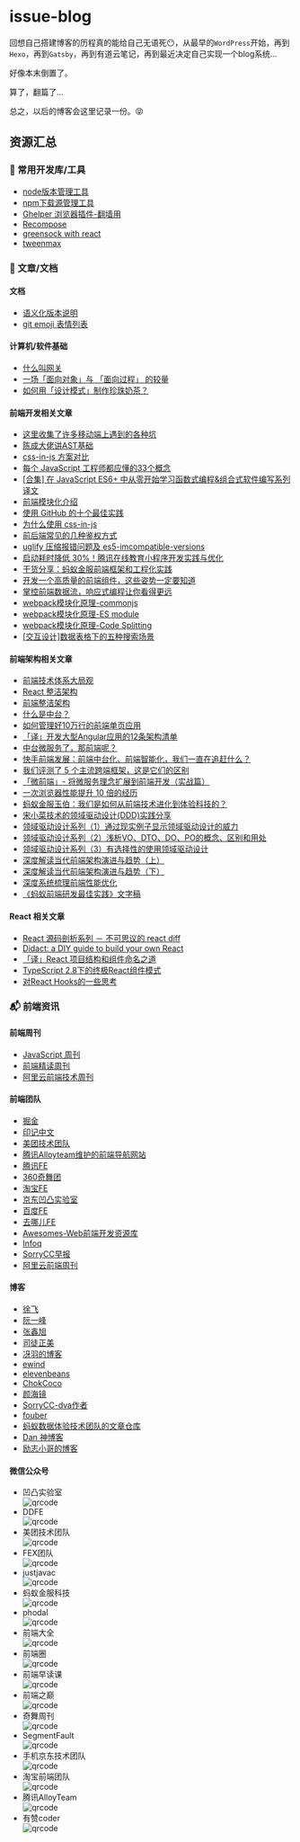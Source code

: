 # issue-blog

回想自己搭建博客的历程真的能给自己无语死😶，从最早的`WordPress`开始，再到`Hexo`，再到`Gatsby`，再到有道云笔记，再到最近决定自己实现一个blog系统...

好像本末倒置了。

算了，翻篇了...

总之，以后的博客会这里记录一份。😝

## 资源汇总

### :triangular_ruler: 常用开发库/工具
- [node版本管理工具](https://github.com/creationix/nvm)
- [npm下载源管理工具](https://github.com/Pana/nrm)
- [Ghelper 浏览器插件-翻墙用](http://googlehelper.net/)
- [Recompose](https://github.com/acdlite/recompose)
- [greensock with react](https://greensock.com/react)
- [tweenmax](https://www.tweenmax.com.cn)

### :page_facing_up: 文章/文档
#### 文档
- [语义化版本说明](https://semver.org/lang/zh-CN/)
- [git emoji 表情列表](https://www.webfx.com/tools/emoji-cheat-sheet/)

#### 计算机/软件基础
- [什么叫网关](https://blog.csdn.net/snlying/article/details/4183983)
- [一场「面向对象」与 「面向过程」 的较量](https://mp.weixin.qq.com/s?__biz=MzI4Mzc5NDk4MA==&mid=2247486569&idx=1&sn=b665a58c96cac37cd9cede5998e7d095&chksm=eb840722dcf38e340aa2aad37bf21e9b0328291c16c0c93f8fdfc02e1f4929b80220e92d5cff&scene=21#wechat_redirect)
- [如何用「设计模式」制作珍珠奶茶？](https://mp.weixin.qq.com/s?__biz=MzI4Mzc5NDk4MA==&mid=2247486859&idx=1&sn=2416ad2c2d4f4d1a9f62049c4abf404c&chksm=eb8406c0dcf38fd6c8c8f4adbd4fd8065e1a2e98e3731587192cf6ca3b9c96d13b639693bf24&scene=0&xtrack=1&key=3d64c8ab0dfd206a40f1c0b302f531ef2b914aed826851a126546a8596aa6ac025942ecae3167124af3833c2ed80b52f0cf85cebba3f48f4b8b11f5973421e93b899deb6820af9646c89835dc43c6000&ascene=1&uin=MTIyODAwMTA0MQ%3D%3D&devicetype=Windows+10&version=62060833&lang=zh_CN&pass_ticket=ngxY9Cnm436ETvGZwEYUE3%2BH9kUgqKu0v5p5tfFAqYrRFOhtFh5DmUCTbuvWljks)

#### 前端开发相关文章
- [这里收集了许多移动端上遇到的各种坑](https://github.com/RubyLouvre/mobileHack)
- [陈成大佬讲AST基础](https://www.bilibili.com/video/av37835266/)
- [css-in-js 方案对比](https://github.com/MicheleBertoli/css-in-js)
- [每个 JavaScript 工程师都应懂的33个概念](https://github.com/leonardomso/33-js-concepts?utm_source=gold_browser_extension)
- [[合集] 在 JavaScript ES6+ 中从零开始学习函数式编程&组合式软件编写系列译文](https://juejin.im/post/5a0275406fb9a04506710bbc)
- [前端模块化介绍](https://www.infoq.cn/article/QdLtxgNU63-AuY1VOSm7)
- [使用 GitHub 的十个最佳实践](https://www.infoq.cn/article/S_L2IkjzdpbYkeh7YXIH)
- [为什么使用 css-in-js](https://mxstbr.com/thoughts/css-in-js/)
- [前后端常见的几种鉴权方式](https://blog.csdn.net/wang839305939/article/details/78713124)
- [uglify 压缩报错问题及 es5-imcompatible-versions](https://github.com/sorrycc/blog/issues/68)
- [启动耗时降低 30%！腾讯在线教育小程序开发实践与优化](https://www.infoq.cn/article/dWvk5k4g-K8OLpNi9ey7)
- [干货分享：蚂蚁金服前端框架和工程化实践](https://www.infoq.cn/article/CaXvurFIN*DqvW4iEh1H)
- [开发一个高质量的前端组件，这些姿势一定要知道](https://mp.weixin.qq.com/s?__biz=MzUxMzcxMzE5Ng==&amp;mid=2247493007&amp;idx=1&amp;sn=caf4e39e99dc9731e46e7661fafe3fd4&amp;chksm=f95250ccce25d9da61e597fb1caeebfc61e265a0de85f92f1d9e7841212fd13c4f3748abebd7#rd)
- [掌控前端数据流，响应式编程让你看得更远](https://www.infoq.cn/article/kzyb9IEj6iyHegBNrLgd)
- [webpack模块化原理-commonjs](https://segmentfault.com/a/1190000010349749)
- [webpack模块化原理-ES module](https://segmentfault.com/a/1190000010955254)
- [webpack模块化原理-Code Splitting](https://segmentfault.com/a/1190000011435407)
- [[交互设计]数据表格下的五种搜索场景](https://www.jianshu.com/p/8b2ee660d34d)

#### 前端架构相关文章
- [前端技术体系大局观](https://zhuanlan.zhihu.com/p/23185351)
- [React 整洁架构](https://github.com/eduardomoroni/react-clean-architecture)
- [前端整洁架构](https://github.com/phodal/clean-frontend)
- [什么是中台？](https://zhuanlan.zhihu.com/p/32317400)
- [如何管理好10万行的前端单页应用](https://juejin.im/post/59cb0d0b5188257e876a2d27)
- [「译」开发大型Angular应用的12条架构清单](https://juejin.im/post/5bc074e3e51d45021147ea21)
- [中台微服务了，那前端呢？](https://www.infoq.cn/article/HNDtDuaIYsWUP-SGOPTK)
- [快手前端发展：前端中台化、前端智能化，我们一直在追赶什么？](https://www.infoq.cn/article/1pTD8kmq9OO9aKPEAzPY)
- [我们评测了 5 个主流跨端框架，这是它们的区别](https://www.infoq.cn/article/abC26cpsX44yCGT*hLzb)
- [「微前端」- 将微服务理念扩展到前端开发（实战篇）](http://insights.thoughtworkers.org/micro-frontends-2/)
- [一次浏览器性能提升 10 倍的经历](https://www.infoq.cn/article/XSKxPByXUVu1-O3OQsxD)
- [蚂蚁金服玉伯：我们是如何从前端技术进化到体验科技的？](https://mp.weixin.qq.com/s/IYddaaw2ps1wR2VT1dZWPg)
- [宋小菜技术的领域驱动设计(DDD)实践分享](https://tech.songxiaocai.com/posts/697883/index.html)
- [领域驱动设计系列（1）通过现实例子显示领域驱动设计的威力](https://kb.cnblogs.com/page/522125/)
- [领域驱动设计系列（2）浅析VO、DTO、DO、PO的概念、区别和用处](https://kb.cnblogs.com/page/522348/)
- [领域驱动设计系列（3）有选择性的使用领域驱动设计](https://kb.cnblogs.com/page/521969/)
- [深度解读当代前端架构演进与趋势（上）](https://www.infoq.cn/article/AJ0S3IDEHyusNms0bTf1)
- [深度解读当代前端架构演进与趋势（下）](https://www.infoq.cn/article/bmfhe65caCpzyo0PQKmg)
- [深度系统梳理前端性能优化](https://mp.weixin.qq.com/s?__biz=MzUyNDYxNDAyMg==&mid=2247484834&idx=1&sn=14c0bd94570ff2e28a9592b66300242b&chksm=fa2be54bcd5c6c5df07602b91fd4c9abb55ef250e0ff1c3f1c293655e9d33f876574effc8fa1&scene=0&xtrack=1&key=3fc1e1fe14970cbda44e03284ac4c6e6eed9698736cbb276cfc707629b853f95843665a4949855af25bf45081a005f43f8be91fd1bf8cec55c720d32bd24c4252867e36ec841a7e3e30c1c6d01a4fbee&ascene=1&uin=MTIyODAwMTA0MQ%3D%3D&devicetype=Windows+10&version=62070158&lang=zh_CN&pass_ticket=M7OY5Wx9UZwv5JDvzjctklTPkMWyX3ueNe4J5biOyQ70TIO0AEFV08cNIcPjL7b0)
- [《蚂蚁前端研发最佳实践》文字稿](https://zhuanlan.zhihu.com/p/94949118)

#### React 相关文章
- [React 源码剖析系列 － 不可思议的 react diff](https://zhuanlan.zhihu.com/p/20346379)
- [Didact: a DIY guide to build your own React](https://engineering.hexacta.com/didact-learning-how-react-works-by-building-it-from-scratch-51007984e5c5)
- [「译」React 项目结构和组件命名之道](https://zhuanlan.zhihu.com/p/47321322)
- [TypeScript 2.8下的终极React组件模式](https://juejin.im/post/5b07caf16fb9a07aa83f2977)
- [对React Hooks的一些思考](https://zhuanlan.zhihu.com/p/48264713?utm_source=caibaojian.com)

### :mailbox_with_mail: 前端资讯

#### 前端周刊
- [JavaScript 周刊](https://weekly.docschina.org/javascript/)
- [前端精读周刊](https://github.com/dt-fe/weekly)
- [阿里云前端技术周刊](https://github.com/aliyunfe/weekly)

#### 前端团队
- [掘金](https://juejin.im/timeline/frontend)
- [印记中文](https://docschina.org/)
- [美团技术团队](https://tech.meituan.com/)
- [腾讯Alloyteam维护的前端导航网站](http://www.alloyteam.com/nav/index.html)
- [腾讯FE](http://www.alloyteam.com/)
- [360奇舞团](https://75team.com/)
- [淘宝FE](http://taobaofed.org/)
- [京东凹凸实验室](https://aotu.io/)
- [百度FE](http://fex.baidu.com/)
- [去哪儿FE](https://ymfe.org/)
- [Awesomes-Web前端开发资源库](https://www.awesomes.cn/)
- [Infoq](http://www.infoq.com/cn/Front-end/?utm_source=infoq&utm_medium=header_graybar&utm_campaign=topic_clk)
- [SorryCC早报](https://github.com/sorrycc/zaobao/issues)
- [阿里云前端周刊](https://zhuanlan.zhihu.com/aliyun)

#### 博客
- [徐飞](https://github.com/xufei/blog/issues)
- [阮一峰](http://www.ruanyifeng.com/blog/archives.html)
- [张鑫旭](https://www.zhangxinxu.com/)
- [司徒正美](http://www.cnblogs.com/rubylouvre/)
- [冴羽的博客](https://github.com/mqyqingfeng/Blog)
- [ewind](http://ewind.us/)
- [elevenbeans](http://elevenbeans.github.io/)
- [ChokCoco](http://www.cnblogs.com/coco1s/category/833837.html)
- [颜海镜](https://yanhaijing.com/)
- [SorryCC-dva作者](https://github.com/sorrycc/blog/issues)
- [fouber](https://github.com/fouber/blog)
- [蚂蚁数据体验技术团队的文章仓库](https://github.com/ProtoTeam/blog)
- [Dan 神博客](https://overreacted.io/)
- [励志小哥的博客](https://lambda.academy/)


#### 微信公众号
- 凹凸实验室   
![qrcode](https://user-images.githubusercontent.com/19587016/49560410-38783480-f94d-11e8-998c-959279a903b8.jpg)
- DDFE    
![qrcode](https://user-images.githubusercontent.com/19587016/49709279-7ab3b580-fc6e-11e8-9632-9133684b7ac2.jpg)
- 美团技术团队    
![qrcode](https://user-images.githubusercontent.com/19587016/49560698-6d38bb80-f94e-11e8-8f24-2d64e9a666ed.jpg)
- FEX团队   
![qrcode](https://user-images.githubusercontent.com/19587016/49560619-23e86c00-f94e-11e8-8cc7-ca7a111b266e.jpg)
- justjavac   
![qrcode](https://user-images.githubusercontent.com/19587016/49560529-c3592f00-f94d-11e8-9606-b2fa34504173.jpg)
- 蚂蚁金服科技    
![qrcode](https://user-images.githubusercontent.com/19587016/49561175-cd306180-f950-11e8-9580-c9abe80ec334.jpg)
- phodal    
![qrcode](https://user-images.githubusercontent.com/19587016/49560593-0ca97e80-f94e-11e8-908d-1e8a11c539a1.jpg)
- 前端大全    
![qrcode](https://user-images.githubusercontent.com/19587016/49560552-e4218480-f94d-11e8-9552-4499a3fef23e.jpg)
- 前端圈   
![qrcode](https://user-images.githubusercontent.com/19587016/49561015-f43a6380-f94f-11e8-82c0-8759fde04316.jpg)
- 前端早读课   
![qrcode](https://user-images.githubusercontent.com/19587016/49561050-24820200-f950-11e8-9d48-90a4d563610c.jpg)
- 前端之巅    
![qrcode](https://user-images.githubusercontent.com/19587016/49561066-3c598600-f950-11e8-850c-e21beb430214.jpg)
- 奇舞周刊    
![qrcode](https://user-images.githubusercontent.com/19587016/49560457-76755880-f94d-11e8-97eb-55b6c01892db.jpg)
- SegmentFault    
![qrcode](https://user-images.githubusercontent.com/19587016/49561028-0d431480-f950-11e8-82f6-ce56a01c5aaf.jpg)
- 手机京东技术团队    
![qrcode](https://user-images.githubusercontent.com/19587016/49561118-7aef4080-f950-11e8-8115-3b22b0b72f6b.jpg)
- 淘宝前端团队    
![qrcode](https://user-images.githubusercontent.com/19587016/49561104-6dd25180-f950-11e8-8986-bda0ee836b87.jpg)
- 腾讯AlloyTeam   
![qrcode](https://user-images.githubusercontent.com/19587016/49709298-9ae37480-fc6e-11e8-8ea2-add68555e9b4.jpg)
- 有赞coder   
![qrcode](https://user-images.githubusercontent.com/19587016/49561139-9b1eff80-f950-11e8-85f4-ae3a2927fb2d.jpg)
